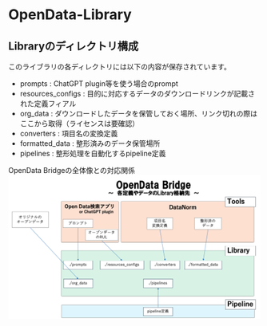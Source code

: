 # OpenData-Library

## Libraryのディレクトリ構成
このライブラリの各ディレクトリには以下の内容が保存されています。
- prompts : ChatGPT plugin等を使う場合のprompt
- resources_configs : 目的に対応するデータのダウンロードリンクが記載された定義フィアル
- org_data : ダウンロードしたデータを保管しておく場所、リンク切れの際はここから取得（ライセンスは要確認）
- converters : 項目名の変換定義
- formatted_data : 整形済みのデータ保管場所
- pipelines : 整形処理を自動化するpipeline定義

OpenData Bridgeの全体像との対応関係
![各定義とデータの格納場所](Library_image.png)

